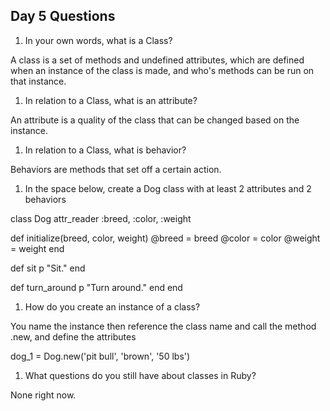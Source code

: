 ## Day 5 Questions

1. In your own words, what is a Class?

A class is a set of methods and undefined attributes, which are defined when an instance of the class is made, and who's methods can be run on that instance.

1. In relation to a Class, what is an attribute?

An attribute is a quality of the class that can be changed based on the instance.

1. In relation to a Class, what is behavior?

Behaviors are methods that set off a certain action.

1. In the space below, create a Dog class with at least 2 attributes and 2 behaviors

class Dog
  attr_reader :breed, :color, :weight

  def initialize(breed, color, weight)
    @breed = breed
    @color = color
    @weight = weight
  end

  def sit
    p "Sit."
  end

  def turn_around
    p "Turn around."
  end
end

1. How do you create an instance of a class?

You name the instance then reference the class name and call the method .new, and define the attributes

dog_1 = Dog.new('pit bull', 'brown', '50 lbs')

1. What questions do you still have about classes in Ruby?

None right now.
